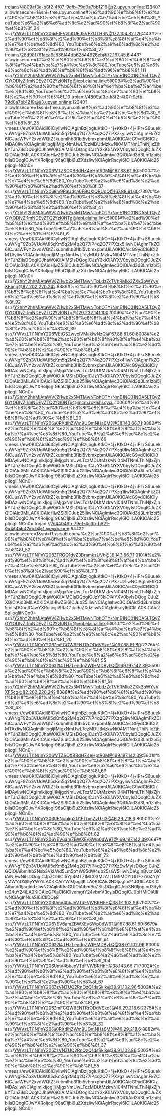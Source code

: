trojan://4809af3e-b8f2-4f07-9cfb-79d0a7bb1219@s2.upyun.online:12340?allowInsecure=1&sni=free.upyun.online#%e2%ad%90%ef%b8%8f%e2%ad%90%ef%b8%8f%e8%8f%af%e4%ba%ba%e7%a4%be%e5%8d%80_YouTube%e6%a2%a6%e6%ad%8c%e2%ad%90%ef%b8%8f%e2%ad%90%ef%b8%8f_24
ss://YWVzLTI1Ni1nY206cEtFVzhKUEJ5VFZUTHRN@172.104.82.126:443#%e2%ad%90%ef%b8%8f%e2%ad%90%ef%b8%8f%e8%8f%af%e4%ba%ba%e7%a4%be%e5%8d%80_YouTube%e6%a2%a6%e6%ad%8c%e2%ad%90%ef%b8%8f%e2%ad%90%ef%b8%8f_27
trojan://28d98f761aca9d636f44db62544628eb@72.167.45.6:443?allowInsecure=1#%e2%ad%90%ef%b8%8f%e2%ad%90%ef%b8%8f%e8%8f%af%e4%ba%ba%e7%a4%be%e5%8d%80_YouTube%e6%a2%a6%e6%ad%8c%e2%ad%90%ef%b8%8f%e2%ad%90%ef%b8%8f_111
ss://Y2hhY2hhMjAtaWV0Zi1wb2x5MTMwNTphOTYxNmE1NC01NDA5LTQyZGYtODIyZi1mNDEyZTQ2YzI0NTg@iepl.elaina.link:50009#%e2%ad%90%ef%b8%8f%e2%ad%90%ef%b8%8f%e8%8f%af%e4%ba%ba%e7%a4%be%e5%8d%80_YouTube%e6%a2%a6%e6%ad%8c%e2%ad%90%ef%b8%8f%e2%ad%90%ef%b8%8f_19
trojan://4809af3e-b8f2-4f07-9cfb-79d0a7bb1219@s3.upyun.online:12340?allowInsecure=1&sni=free.upyun.online#%e2%ad%90%ef%b8%8f%e2%ad%90%ef%b8%8f%e8%8f%af%e4%ba%ba%e7%a4%be%e5%8d%80_YouTube%e6%a2%a6%e6%ad%8c%e2%ad%90%ef%b8%8f%e2%ad%90%ef%b8%8f_25
vmess://ew0KICAidiI6ICIyIiwNCiAgInBzIjogIuKtkO+4j+KtkO+4j+iPr+S6uuekvuWNgF9Zb3VUdWJl5qKm5q2M4q2Q77iP4q2Q77iPXzkyIiwNCiAgImFkZCI6ICJuaWFvY2xvdWQtZ3kubmlhb3l1bi5vbmxpbmUiLA0KICAicG9ydCI6ICIzMDA0IiwNCiAgImlkIjogIjliMjgxNmUwLTczMDUtMzkwNi04MTNmLThiNjIxZjhkYTJhZiIsDQogICJhaWQiOiAiMSIsDQogICJzY3kiOiAiYXV0byIsDQogICJuZXQiOiAid3MiLA0KICAidHlwZSI6ICJub25lIiwNCiAgImhvc3QiOiAid3d3Lm1zbi5jbiIsDQogICJwYXRoIjogIi96aC1jbi9uZXdzIiwNCiAgInRscyI6ICIiLA0KICAic25pIjogIiINCn0=
ss://YWVzLTI1Ni1nY206WTZSOXBBdHZ4eHptR0M@167.88.61.60:5000#%e2%ad%90%ef%b8%8f%e2%ad%90%ef%b8%8f%e8%8f%af%e4%ba%ba%e7%a4%be%e5%8d%80_YouTube%e6%a2%a6%e6%ad%8c%e2%ad%90%ef%b8%8f%e2%ad%90%ef%b8%8f_37
ss://YWVzLTI1Ni1nY206Rm9PaUdsa0FBOXlQRUdQ@167.88.61.60:7307#%e2%ad%90%ef%b8%8f%e2%ad%90%ef%b8%8f%e8%8f%af%e4%ba%ba%e7%a4%be%e5%8d%80_YouTube%e6%a2%a6%e6%ad%8c%e2%ad%90%ef%b8%8f%e2%ad%90%ef%b8%8f_41
ss://Y2hhY2hhMjAtaWV0Zi1wb2x5MTMwNTphOTYxNmE1NC01NDA5LTQyZGYtODIyZi1mNDEyZTQ2YzI0NTg@iepl.elaina.link:50001#%e2%ad%90%ef%b8%8f%e2%ad%90%ef%b8%8f%e8%8f%af%e4%ba%ba%e7%a4%be%e5%8d%80_YouTube%e6%a2%a6%e6%ad%8c%e2%ad%90%ef%b8%8f%e2%ad%90%ef%b8%8f_6
vmess://ew0KICAidiI6ICIyIiwNCiAgInBzIjogIuKtkO+4j+KtkO+4j+iPr+S6uuekvuWNgF9Zb3VUdWJl5qKm5q2M4q2Q77iP4q2Q77iPXzk5IiwNCiAgImFkZCI6ICJuaWFvY2xvdWQtZ3kubmlhb3l1bi5vbmxpbmUiLA0KICAicG9ydCI6ICI2MTAyIiwNCiAgImlkIjogIjliMjgxNmUwLTczMDUtMzkwNi04MTNmLThiNjIxZjhkYTJhZiIsDQogICJhaWQiOiAiMSIsDQogICJzY3kiOiAiYXV0byIsDQogICJuZXQiOiAid3MiLA0KICAidHlwZSI6ICJub25lIiwNCiAgImhvc3QiOiAid3d3Lm1zbi5jbiIsDQogICJwYXRoIjogIi96aC1jbi9uZXdzIiwNCiAgInRscyI6ICIiLA0KICAic25pIjogIiINCn0=
ss://Y2hhY2hhMjAtaWV0Zi1wb2x5MTMwNTpLdzZoTVhRMlo3ZXk3bWYyVXF5cg@82.202.220.242:8389#%e2%ad%90%ef%b8%8f%e2%ad%90%ef%b8%8f%e8%8f%af%e4%ba%ba%e7%a4%be%e5%8d%80_YouTube%e6%a2%a6%e6%ad%8c%e2%ad%90%ef%b8%8f%e2%ad%90%ef%b8%8f_92
ss://Y2hhY2hhMjAtaWV0Zi1wb2x5MTMwNTphOTYxNmE1NC01NDA5LTQyZGYtODIyZi1mNDEyZTQ2YzI0NTg@120.232.141.100:10060#%e2%ad%90%ef%b8%8f%e2%ad%90%ef%b8%8f%e8%8f%af%e4%ba%ba%e7%a4%be%e5%8d%80_YouTube%e6%a2%a6%e6%ad%8c%e2%ad%90%ef%b8%8f%e2%ad%90%ef%b8%8f_30
ss://YWVzLTI1Ni1nY206WEtGS2wyclVMaklwNzQ@167.88.61.60:8008#%e2%ad%90%ef%b8%8f%e2%ad%90%ef%b8%8f%e8%8f%af%e4%ba%ba%e7%a4%be%e5%8d%80_YouTube%e6%a2%a6%e6%ad%8c%e2%ad%90%ef%b8%8f%e2%ad%90%ef%b8%8f_45
vmess://ew0KICAidiI6ICIyIiwNCiAgInBzIjogIuKtkO+4j+KtkO+4j+iPr+S6uuekvuWNgF9Zb3VUdWJl5qKm5q2M4q2Q77iP4q2Q77iPXzk4IiwNCiAgImFkZCI6ICJuaWFvY2xvdWQtZ3kubmlhb3l1bi5vbmxpbmUiLA0KICAicG9ydCI6ICIyMDAxIiwNCiAgImlkIjogIjliMjgxNmUwLTczMDUtMzkwNi04MTNmLThiNjIxZjhkYTJhZiIsDQogICJhaWQiOiAiMSIsDQogICJzY3kiOiAiYXV0byIsDQogICJuZXQiOiAid3MiLA0KICAidHlwZSI6ICJub25lIiwNCiAgImhvc3QiOiAid3d3Lm1zbi5jbiIsDQogICJwYXRoIjogIi96aC1jbi9uZXdzIiwNCiAgInRscyI6ICIiLA0KICAic25pIjogIiINCn0=
ss://Y2hhY2hhMjAtaWV0Zi1wb2x5MTMwNTphOTYxNmE1NC01NDA5LTQyZGYtODIyZi1mNDEyZTQ2YzI0NTg@jmcm.rokishi.cyou:10060#%e2%ad%90%ef%b8%8f%e2%ad%90%ef%b8%8f%e8%8f%af%e4%ba%ba%e7%a4%be%e5%8d%80_YouTube%e6%a2%a6%e6%ad%8c%e2%ad%90%ef%b8%8f%e2%ad%90%ef%b8%8f_29
ss://YWVzLTI1Ni1nY206a0RXdlhZWm9UQmNHa0M0@38.143.66.71:8882#%e2%ad%90%ef%b8%8f%e2%ad%90%ef%b8%8f%e8%8f%af%e4%ba%ba%e7%a4%be%e5%8d%80_YouTube%e6%a2%a6%e6%ad%8c%e2%ad%90%ef%b8%8f%e2%ad%90%ef%b8%8f_66
vmess://ew0KICAidiI6ICIyIiwNCiAgInBzIjogIuKtkO+4j+KtkO+4j+iPr+S6uuekvuWNgF9Zb3VUdWJl5qKm5q2M4q2Q77iP4q2Q77iPXzg0IiwNCiAgImFkZCI6ICJuaWFvY2xvdWQtZ3kubmlhb3l1bi5vbmxpbmUiLA0KICAicG9ydCI6ICI0MDAyIiwNCiAgImlkIjogIjliMjgxNmUwLTczMDUtMzkwNi04MTNmLThiNjIxZjhkYTJhZiIsDQogICJhaWQiOiAiMSIsDQogICJzY3kiOiAiYXV0byIsDQogICJuZXQiOiAid3MiLA0KICAidHlwZSI6ICJub25lIiwNCiAgImhvc3QiOiAid3d3Lm1zbi5jbiIsDQogICJwYXRoIjogIi96aC1jbi9uZXdzIiwNCiAgInRscyI6ICIiLA0KICAic25pIjogIiINCn0=
vmess://ew0KICAidiI6ICIyIiwNCiAgInBzIjogIuKtkO+4j+KtkO+4j+iPr+S6uuekvuWNgF9Zb3VUdWJl5qKm5q2M4q2Q77iP4q2Q77iPXzg1IiwNCiAgImFkZCI6ICJuaWFvY2xvdWQtZ3kubmlhb3l1bi5vbmxpbmUiLA0KICAicG9ydCI6ICIyMDAzIiwNCiAgImlkIjogIjliMjgxNmUwLTczMDUtMzkwNi04MTNmLThiNjIxZjhkYTJhZiIsDQogICJhaWQiOiAiMSIsDQogICJzY3kiOiAiYXV0byIsDQogICJuZXQiOiAid3MiLA0KICAidHlwZSI6ICJub25lIiwNCiAgImhvc3QiOiAid3d3Lm1zbi5jbiIsDQogICJwYXRoIjogIi96aC1jbi9uZXdzIiwNCiAgInRscyI6ICIiLA0KICAic25pIjogIiINCn0=
trojan://7644049b-79e1-4c3b-b621-0a464ab47db4@t1.ssrsub.com:8443?allowInsecure=1&sni=t1.ssrsub.com#%e2%ad%90%ef%b8%8f%e2%ad%90%ef%b8%8f%e8%8f%af%e4%ba%ba%e7%a4%be%e5%8d%80_YouTube%e6%a2%a6%e6%ad%8c%e2%ad%90%ef%b8%8f%e2%ad%90%ef%b8%8f_52
ss://YWVzLTI1Ni1nY206ZTRGQ1dyZ3BramkzUVk@38.143.66.71:9101#%e2%ad%90%ef%b8%8f%e2%ad%90%ef%b8%8f%e8%8f%af%e4%ba%ba%e7%a4%be%e5%8d%80_YouTube%e6%a2%a6%e6%ad%8c%e2%ad%90%ef%b8%8f%e2%ad%90%ef%b8%8f_113
vmess://ew0KICAidiI6ICIyIiwNCiAgInBzIjogIuKtkO+4j+KtkO+4j+iPr+S6uuekvuWNgF9Zb3VUdWJl5qKm5q2M4q2Q77iP4q2Q77iPXzUzIiwNCiAgImFkZCI6ICJuaWFvY2xvdWQtZ3kubmlhb3l1bi5vbmxpbmUiLA0KICAicG9ydCI6ICI0MDAxIiwNCiAgImlkIjogIjliMjgxNmUwLTczMDUtMzkwNi04MTNmLThiNjIxZjhkYTJhZiIsDQogICJhaWQiOiAiMCIsDQogICJzY3kiOiAiYXV0byIsDQogICJuZXQiOiAid3MiLA0KICAidHlwZSI6ICJub25lIiwNCiAgImhvc3QiOiAid3d3Lm1zbi5jbiIsDQogICJwYXRoIjogIi96aC1jbi9uZXdzIiwNCiAgInRscyI6ICIiLA0KICAic25pIjogIiINCn0=
ss://Y2hhY2hhMjAtaWV0Zi1wb2x5MTMwNTphOTYxNmE1NC01NDA5LTQyZGYtODIyZi1mNDEyZTQ2YzI0NTg@iepl.elaina.link:50010#%e2%ad%90%ef%b8%8f%e2%ad%90%ef%b8%8f%e8%8f%af%e4%ba%ba%e7%a4%be%e5%8d%80_YouTube%e6%a2%a6%e6%ad%8c%e2%ad%90%ef%b8%8f%e2%ad%90%ef%b8%8f_20
ss://YWVzLTI1Ni1nY206ZmFCQW9ENTRrODdVSkc3@167.88.61.60:2376#%e2%ad%90%ef%b8%8f%e2%ad%90%ef%b8%8f%e8%8f%af%e4%ba%ba%e7%a4%be%e5%8d%80_YouTube%e6%a2%a6%e6%ad%8c%e2%ad%90%ef%b8%8f%e2%ad%90%ef%b8%8f_55
ss://YWVzLTI1Ni1nY206S2l4THZLendqZWtHMDBybQ@169.197.142.39:5500#%e2%ad%90%ef%b8%8f%e2%ad%90%ef%b8%8f%e8%8f%af%e4%ba%ba%e7%a4%be%e5%8d%80_YouTube%e6%a2%a6%e6%ad%8c%e2%ad%90%ef%b8%8f%e2%ad%90%ef%b8%8f_59
ss://Y2hhY2hhMjAtaWV0Zi1wb2x5MTMwNTpLdzZoTVhRMlo3ZXk3bWYyVXF5cg@82.202.220.242:8388#%e2%ad%90%ef%b8%8f%e2%ad%90%ef%b8%8f%e8%8f%af%e4%ba%ba%e7%a4%be%e5%8d%80_YouTube%e6%a2%a6%e6%ad%8c%e2%ad%90%ef%b8%8f%e2%ad%90%ef%b8%8f_43
vmess://ew0KICAidiI6ICIyIiwNCiAgInBzIjogIuKtkO+4j+KtkO+4j+iPr+S6uuekvuWNgF9Zb3VUdWJl5qKm5q2M4q2Q77iP4q2Q77iPXzg2IiwNCiAgImFkZCI6ICJuaWFvY2xvdWQtZ3kubmlhb3l1bi5vbmxpbmUiLA0KICAicG9ydCI6ICI2MTAxIiwNCiAgImlkIjogIjliMjgxNmUwLTczMDUtMzkwNi04MTNmLThiNjIxZjhkYTJhZiIsDQogICJhaWQiOiAiMSIsDQogICJzY3kiOiAiYXV0byIsDQogICJuZXQiOiAid3MiLA0KICAidHlwZSI6ICJub25lIiwNCiAgImhvc3QiOiAid3d3Lm1zbi5jbiIsDQogICJwYXRoIjogIi96aC1jbi9uZXdzIiwNCiAgInRscyI6ICIiLA0KICAic25pIjogIiINCn0=
ss://YWVzLTI1Ni1nY206WTZSOXBBdHZ4eHptR0M@169.197.142.39:5601#%e2%ad%90%ef%b8%8f%e2%ad%90%ef%b8%8f%e8%8f%af%e4%ba%ba%e7%a4%be%e5%8d%80_YouTube%e6%a2%a6%e6%ad%8c%e2%ad%90%ef%b8%8f%e2%ad%90%ef%b8%8f_69
vmess://ew0KICAidiI6ICIyIiwNCiAgInBzIjogIuKtkO+4j+KtkO+4j+iPr+S6uuekvuWNgF9Zb3VUdWJl5qKm5q2M4q2Q77iP4q2Q77iPXzgyIiwNCiAgImFkZCI6ICJuaWFvY2xvdWQtZ3kubmlhb3l1bi5vbmxpbmUiLA0KICAicG9ydCI6ICIzMDAyIiwNCiAgImlkIjogIjliMjgxNmUwLTczMDUtMzkwNi04MTNmLThiNjIxZjhkYTJhZiIsDQogICJhaWQiOiAiMSIsDQogICJzY3kiOiAiYXV0byIsDQogICJuZXQiOiAid3MiLA0KICAidHlwZSI6ICJub25lIiwNCiAgImhvc3QiOiAid3d3Lm1zbi5jbiIsDQogICJwYXRoIjogIi96aC1jbi9uZXdzIiwNCiAgInRscyI6ICIiLA0KICAic25pIjogIiINCn0=
ss://YWVzLTI1Ni1nY206UENubkg2U1FTbmZvUzI3@46.29.218.6:8090#%e2%ad%90%ef%b8%8f%e2%ad%90%ef%b8%8f%e8%8f%af%e4%ba%ba%e7%a4%be%e5%8d%80_YouTube%e6%a2%a6%e6%ad%8c%e2%ad%90%ef%b8%8f%e2%ad%90%ef%b8%8f_82
ss://YWVzLTI1Ni1nY206VEV6amZBWXEySWp0dW9T@169.197.142.39:6697#%e2%ad%90%ef%b8%8f%e2%ad%90%ef%b8%8f%e8%8f%af%e4%ba%ba%e7%a4%be%e5%8d%80_YouTube%e6%a2%a6%e6%ad%8c%e2%ad%90%ef%b8%8f%e2%ad%90%ef%b8%8f_72
vmess://ew0KICAidiI6ICIyIiwNCiAgInBzIjogIuKtkO+4j+KtkO+4j+iPr+S6uuekvuWNgF9Zb3VUdWJl5qKm5q2M4q2Q77iP4q2Q77iPXzEwMyIsDQogICJhZGQiOiAibmlhb2Nsb3VkLWd5Lm5pYW95dW4ub25saW5lIiwNCiAgInBvcnQiOiAiNjEwNiIsDQogICJpZCI6ICI5YjI4MTZlMC03MzA1LTM5MDYtODEzZi04YjYyMWY4ZGEyYWYiLA0KICAiYWlkIjogIjEiLA0KICAic2N5IjogImF1dG8iLA0KICAibmV0IjogIndzIiwNCiAgInR5cGUiOiAibm9uZSIsDQogICJob3N0IjogInd3dy5tc24uY24iLA0KICAicGF0aCI6ICIvemgtY24vbmV3cyIsDQogICJ0bHMiOiAiIiwNCiAgInNuaSI6ICIiDQp9
ss://YWVzLTI1Ni1nY206UmV4bkJnVTdFVjVBRHhH@38.91.102.96:7002#%e2%ad%90%ef%b8%8f%e2%ad%90%ef%b8%8f%e8%8f%af%e4%ba%ba%e7%a4%be%e5%8d%80_YouTube%e6%a2%a6%e6%ad%8c%e2%ad%90%ef%b8%8f%e2%ad%90%ef%b8%8f_65
ss://YWVzLTI1Ni1nY206VEV6amZBWXEySWp0dW9T@167.88.61.60:6679#%e2%ad%90%ef%b8%8f%e2%ad%90%ef%b8%8f%e8%8f%af%e4%ba%ba%e7%a4%be%e5%8d%80_YouTube%e6%a2%a6%e6%ad%8c%e2%ad%90%ef%b8%8f%e2%ad%90%ef%b8%8f_54
ss://YWVzLTI1Ni1nY206S2l4THZLendqZWtHMDBybQ@38.91.102.96:8000#%e2%ad%90%ef%b8%8f%e2%ad%90%ef%b8%8f%e8%8f%af%e4%ba%ba%e7%a4%be%e5%8d%80_YouTube%e6%a2%a6%e6%ad%8c%e2%ad%90%ef%b8%8f%e2%ad%90%ef%b8%8f_104
ss://YWVzLTI1Ni1nY206UmV4bkJnVTdFVjVBRHhH@38.143.66.71:7002#%e2%ad%90%ef%b8%8f%e2%ad%90%ef%b8%8f%e8%8f%af%e4%ba%ba%e7%a4%be%e5%8d%80_YouTube%e6%a2%a6%e6%ad%8c%e2%ad%90%ef%b8%8f%e2%ad%90%ef%b8%8f_67
ss://YWVzLTI1Ni1nY206ZzVNZUQ2RnQzQ1dsSklk@38.91.102.96:5003#%e2%ad%90%ef%b8%8f%e2%ad%90%ef%b8%8f%e8%8f%af%e4%ba%ba%e7%a4%be%e5%8d%80_YouTube%e6%a2%a6%e6%ad%8c%e2%ad%90%ef%b8%8f%e2%ad%90%ef%b8%8f_68
ss://YWVzLTI1Ni1nY206ZmFCQW9ENTRrODdVSkc3@46.29.218.6:2375#%e2%ad%90%ef%b8%8f%e2%ad%90%ef%b8%8f%e8%8f%af%e4%ba%ba%e7%a4%be%e5%8d%80_YouTube%e6%a2%a6%e6%ad%8c%e2%ad%90%ef%b8%8f%e2%ad%90%ef%b8%8f_32
ss://YWVzLTI1Ni1nY206a0RXdlhZWm9UQmNHa0M0@46.29.218.6:8882#%e2%ad%90%ef%b8%8f%e2%ad%90%ef%b8%8f%e8%8f%af%e4%ba%ba%e7%a4%be%e5%8d%80_YouTube%e6%a2%a6%e6%ad%8c%e2%ad%90%ef%b8%8f%e2%ad%90%ef%b8%8f_37
ss://YWVzLTI1Ni1nY206ZzVNZUQ2RnQzQ1dsSklk@38.91.102.86:5003#%e2%ad%90%ef%b8%8f%e2%ad%90%ef%b8%8f%e8%8f%af%e4%ba%ba%e7%a4%be%e5%8d%80_YouTube%e6%a2%a6%e6%ad%8c%e2%ad%90%ef%b8%8f%e2%ad%90%ef%b8%8f_55
vmess://ew0KICAidiI6ICIyIiwNCiAgInBzIjogIuKtkO+4j+KtkO+4j+iPr+S6uuekvuWNgF9Zb3VUdWJl5qKm5q2M4q2Q77iP4q2Q77iPXzgzIiwNCiAgImFkZCI6ICJuaWFvY2xvdWQtZ3kubmlhb3l1bi5vbmxpbmUiLA0KICAicG9ydCI6ICIzMDAxIiwNCiAgImlkIjogIjliMjgxNmUwLTczMDUtMzkwNi04MTNmLThiNjIxZjhkYTJhZiIsDQogICJhaWQiOiAiMSIsDQogICJzY3kiOiAiYXV0byIsDQogICJuZXQiOiAid3MiLA0KICAidHlwZSI6ICJub25lIiwNCiAgImhvc3QiOiAid3d3Lm1zbi5jbiIsDQogICJwYXRoIjogIi96aC1jbi9uZXdzIiwNCiAgInRscyI6ICIiLA0KICAic25pIjogIiINCn0=
